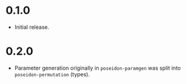 # 0.1.0

* Initial release.

# 0.2.0

* Parameter generation originally in `poseidon-paramgen` was split into
`poseidon-permutation` (types).